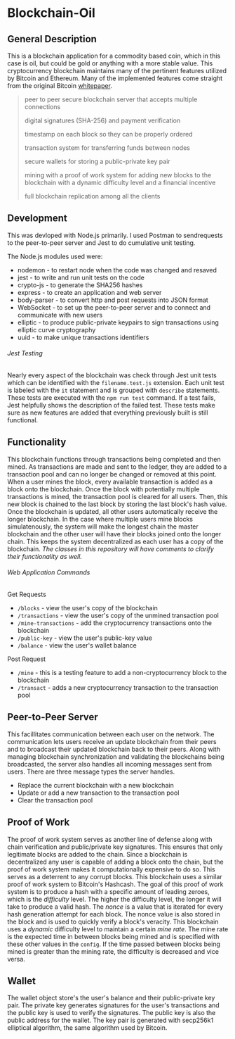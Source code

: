 # Blockchain-Oil

## General Description
This is a blockchain application for a commodity based coin, which in this case is oil, but could be gold or anything with a more stable value. This cryptocurrency blockchain maintains many of the pertinent features utilized by Bitcoin and Ethereum. Many of the implemented features come straight from the original Bitcoin [whitepaper](https://bitcoin.org/bitcoin.pdf).
> peer to peer secure blockchain server that accepts multiple connections 
>
> digital signatures (SHA-256) and payment verification
>
> timestamp on each block so they can be properly ordered
>
> transaction system for transferring funds between nodes
>
> secure wallets for storing a public-private key pair
>
> mining with a proof of work system for adding new blocks to the blockchain with a dynamic difficulty level and a financial incentive
>
> full blockchain replication among all the clients

## Development 
This was devloped with Node.js primarily. I used Postman to sendrequests to the peer-to-peer server and Jest to do cumulative unit testing. 

 The Node.js modules used were: 
* nodemon - to restart node when the code was changed and resaved
* jest - to write and run unit tests on the code
* crypto-js - to generate the SHA256 hashes
* express - to create an application and web server 
* body-parser - to convert http and post requests into JSON format
* WebSocket - to set up the peer-to-peer server and to connect and communicate with new users 
* elliptic - to produce public-private keypairs to sign transactions using elliptic curve cryptography
* uuid - to make unique transactions identifiers

###### Jest Testing 
Nearly every aspect of the blockchain was check through Jest unit tests which can be identified with the `filename.test.js` extension. Each unit test is labeled with the `it` statement and is grouped with `describe` statements. These tests are executed with the `npm run test` command. If a test fails, Jest helpfully shows the description of the failed test. These tests make sure as new features are added that everything previously built is still functional.

## Functionality 
This blockchain functions through transactions being completed and then mined. As transactions are made and sent to the ledger, they are added to a transaction pool and can no longer be changed or removed at this point. When a user mines the block, every available transaction is added as a block onto the blockchain. Once the block with potentially multiple transactions is mined, the transaction pool is cleared for all users. Then, this new block is chained to the last block by storing the last block's hash value. Once the blockchain is updated, all other users automatically receive the longer blockchain. In the case where multiple users mine blocks simulatenously, the system will make the longest chain the master blockchain and the other user will have their blocks joined onto the longer chain. This keeps the system decentralized as each user has a copy of the blockchain. *The classes in this repository will have comments to clarify their functionality as well.*

###### Web Application Commands
Get Requests 
* `/blocks` - view the user's copy of the blockchain
* `/transactions` - view the user's copy of the unmined transaction pool
* `/mine-transactions` - add the cryptocurrency transactions onto the blockchain
* `/public-key` - view the user's public-key value
* `/balance` - view the user's wallet balance

Post Request
* `/mine` - this is a testing feature to add a non-cryptocurrency block to the blockchain
* `/transact` - adds a new cryptocurrency transaction to the transaction pool

## Peer-to-Peer Server
This facillitates communication between each user on the network. The communication lets users receive an update blockchain from their peers and to broadcast their updated blockchain back to their peers. Along with managing blockchain synchronization and validating the blockchains being broadcasted, the server also handles all incoming messages sent from users. There are three message types the server handles. 
* Replace the current blockchain with a new blockchain
* Update or add a new transaction to the transaction pool
* Clear the transaction pool 

## Proof of Work
The proof of work system serves as another line of defense along with chain verification and public/private key signatures. This ensures that only legitimate blocks are added to the chain. Since a blockchain is decentralized any user is capable of adding a block onto the chain, but the proof of work system makes it computationally expensive to do so. This serves as a deterrent to any corrupt blocks. This blockchain uses a similar proof of work system to Bitcoin's Hashcash. The goal of this proof of work system is to produce a hash with a specific amount of leading zeroes, which is the *difficulty* level. The higher the difficulty level, the longer it will take to produce a valid hash. The *nonce* is a value that is iterated for every hash generation attempt for each block. The nonce value is also stored in the block and is used to quickly verify a block's veracity. This blockchain uses a *dynamic* difficulty level to maintain a certain *mine rate*. The mine rate is the expected time in between blocks being mined and is specified with these other values in the `config`. If the time passed between blocks being mined is greater than the mining rate, the difficulty is decreased and vice versa. 

## Wallet 
The wallet object store's the user's balance and their public-private key pair. The private key generates signatures for the user's transactions and the public key is used to verify the signatures. The public key is also the public address for the wallet. The key pair is generated with secp256k1 elliptical algorithm, the same algorithm used by Bitcoin.
